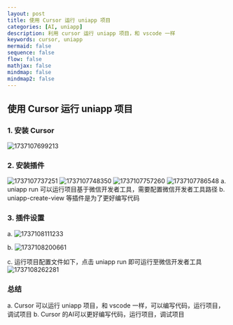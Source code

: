 ```yaml
---
layout: post
title: 使用 Cursor 运行 uniapp 项目
categories: [AI, uniapp]
description: 利用 cursor 运行 uniapp 项目，和 vscode 一样
keywords: cursor, uniapp
mermaid: false
sequence: false
flow: false
mathjax: false
mindmap: false
mindmap2: false
---
```

## 使用 Cursor 运行 uniapp 项目

### 1. 安装 Cursor

![1737107699213](https://raw.gitmirror.com/Jehuge/jehuge.github.io/refs/heads/master/_posts/image/2025-01-04-/1737107699213.png)

### 2. 安装插件

![1737107737251](https://raw.gitmirror.com/Jehuge/jehuge.github.io/refs/heads/master/_posts/image/2025-01-04-/1737107737251.png)
![1737107748350](https://raw.gitmirror.com/Jehuge/jehuge.github.io/refs/heads/master/_posts/image/2025-01-04-/1737107748350.png)
![1737107757260](https://raw.gitmirror.com/Jehuge/jehuge.github.io/refs/heads/master/_posts/image/2025-01-04-/1737107757260.png)
![1737107786548](https://raw.gitmirror.com/Jehuge/jehuge.github.io/refs/heads/master/_posts/image/2025-01-04-/1737107786548.png)
a.  uniapp run 可以运行项目基于微信开发者工具，需要配置微信开发者工具路径
b.  uniapp-create-view 等插件是为了更好编写代码

### 3. 插件设置

a.	![1737108111233](https://raw.gitmirror.com/Jehuge/jehuge.github.io/refs/heads/master/_posts/image/2025-01-04-/1737108111233.png)

b.	![1737108200661](https://raw.gitmirror.com/Jehuge/jehuge.github.io/refs/heads/master/_posts/image/2025-01-04-/1737108200661.png)

c.	运行项目配置文件如下，点击 uniapp run 即可运行至微信开发者工具
![1737108262281](https://raw.gitmirror.com/Jehuge/jehuge.github.io/refs/heads/master/_posts/image/2025-01-04-/1737108262281.png)

### 总结

a.	Cursor 可以运行 uniapp 项目，和 vscode 一样，可以编写代码，运行项目，调试项目
b.	Cursor 的AI可以更好编写代码，运行项目，调试项目
